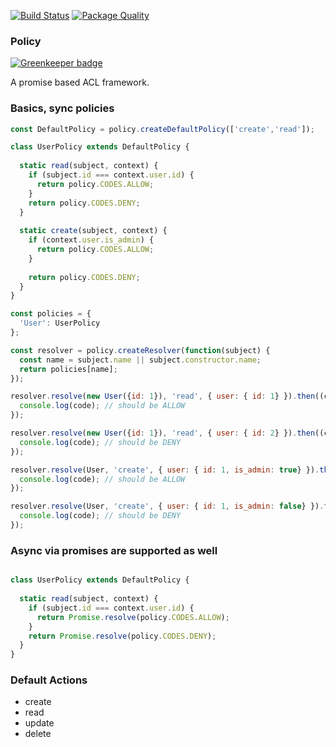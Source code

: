 [![Build Status](https://travis-ci.org/interlock/promise-policies.svg?branch=master)](https://travis-ci.org/interlock/promise-policies)
[![Package Quality](http://npm.packagequality.com/shield/promise-policies.svg)](http://packagequality.com/#?package=promise-policies)

### Policy

[![Greenkeeper badge](https://badges.greenkeeper.io/interlock/promise-policies.svg)](https://greenkeeper.io/)

A promise based ACL framework.

### Basics, sync policies

```js
const DefaultPolicy = policy.createDefaultPolicy(['create','read']);

class UserPolicy extends DefaultPolicy {
  
  static read(subject, context) {
    if (subject.id === context.user.id) {
      return policy.CODES.ALLOW;
    }
    return policy.CODES.DENY;
  }
  
  static create(subject, context) {
    if (context.user.is_admin) {
      return policy.CODES.ALLOW;
    }
    
    return policy.CODES.DENY;
  }
}

const policies = {
  'User': UserPolicy
};

const resolver = policy.createResolver(function(subject) {
  const name = subject.name || subject.constructor.name;
  return policies[name];
});

resolver.resolve(new User({id: 1}), 'read', { user: { id: 1} }).then((code) => {
  console.log(code); // should be ALLOW
});

resolver.resolve(new User({id: 1}), 'read', { user: { id: 2} }).then((code) => {
  console.log(code); // should be DENY
});

resolver.resolve(User, 'create', { user: { id: 1, is_admin: true} }).then((code) => {
  console.log(code); // should be ALLOW
});

resolver.resolve(User, 'create', { user: { id: 1, is_admin: false} }).then((code) => {
  console.log(code); // should be DENY
});
```

### Async via promises are supported as well

```js

class UserPolicy extends DefaultPolicy {
  
  static read(subject, context) {
    if (subject.id === context.user.id) {
      return Promise.resolve(policy.CODES.ALLOW);
    }
    return Promise.resolve(policy.CODES.DENY);
  }
}
```

### Default Actions
 - create
 - read
 - update
 - delete

 
